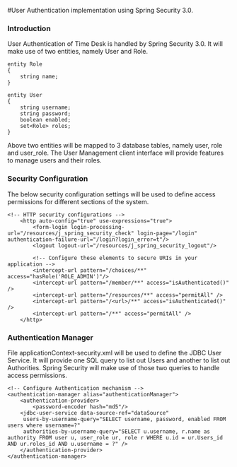 #User Authentication implementation using Spring Security 3.0.

### Introduction ###

User Authentication of Time Desk is handled by Spring Security 3.0. It will make use of two entities, namely User and Role.

```
entity Role
{
    string name;
}

entity User
{
    string username;
    string password;
    boolean enabled;
    set<Role> roles;
}
```

Above two entities will be mapped to 3 database tables, namely user, role and user\_role. The User Management client interface will provide features to manage users and their roles.

### Security Configuration ###

The below security configuration settings will be used to define access permissions for different sections of the system.

```
<!-- HTTP security configurations -->
    <http auto-config="true" use-expressions="true">
    	<form-login login-processing-url="/resources/j_spring_security_check" login-page="/login" authentication-failure-url="/login?login_error=t"/>
        <logout logout-url="/resources/j_spring_security_logout"/>
        
        <!-- Configure these elements to secure URIs in your application -->
        <intercept-url pattern="/choices/**" access="hasRole('ROLE_ADMIN')"/>
        <intercept-url pattern="/member/**" access="isAuthenticated()" />
        <intercept-url pattern="/resources/**" access="permitAll" />
        <intercept-url pattern="/<url>/**" access="isAuthenticated()" />
        <intercept-url pattern="/**" access="permitAll" />
    </http>
```

### Authentication Manager ###

File applicationContext-security.xml will be used to define the JDBC User Service. It will provide one SQL query to list out Users and another to list out Authorities. Spring Security will make use of those two queries to handle access permissions.

```
<!-- Configure Authentication mechanism -->
<authentication-manager alias="authenticationManager">
    <authentication-provider>
        <password-encoder hash="md5"/>
	<jdbc-user-service data-source-ref="dataSource"
	 users-by-username-query="SELECT username, password, enabled FROM users where username=?"
	 authorities-by-username-query="SELECT u.username, r.name as authority FROM user u, user_role ur, role r WHERE u.id = ur.Users_id AND ur.roles_id AND u.username = ?" />
    </authentication-provider>
</authentication-manager>
```